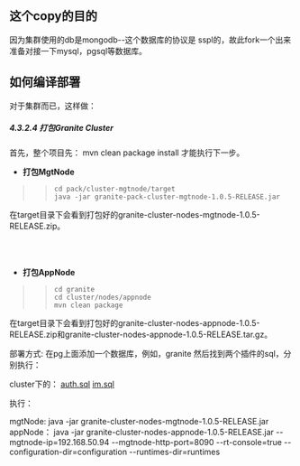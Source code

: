 ## 这个copy的目的
因为集群使用的db是mongodb--这个数据库的协议是 sspl的，故此fork一个出来准备对接一下mysql，pgsql等数据库。

## 如何编译部署
对于集群而已，这样做：


##### 4.3.2.4 打包Granite Cluster

首先，整个项目先：
mvn clean package install
才能执行下一步。
* **打包MgtNode**
>>```
>>cd pack/cluster-mgtnode/target
>>java -jar granite-pack-cluster-mgtnode-1.0.5-RELEASE.jar
>>```
在target目录下会看到打包好的granite-cluster-nodes-mgtnode-1.0.5-RELEASE.zip。

<br><br>
* **打包AppNode**
>>```
>>cd granite
>>cd cluster/nodes/appnode
>>mvn clean package
>>```
在target目录下会看到打包好的granite-cluster-nodes-appnode-1.0.5-RELEASE.zip和granite-cluster-nodes-appnode-1.0.5-RELEASE.tar.gz。


部署方式:
在pg上面添加一个数据库，例如，granite 然后找到两个插件的sql，分别执行：

cluster下的：
[auth.sql](cluster%2Fauth%2Fsrc%2Fmain%2Fresources%2FMETA-INF%2Fdata%2Fauth.sql)
[im.sql](cluster%2Fim%2Fsrc%2Fmain%2Fresources%2FMETA-INF%2Fdata%2Fim.sql)


执行：

mgtNode:
java -jar granite-cluster-nodes-mgtnode-1.0.5-RELEASE.jar
appNode：
java -jar granite-cluster-nodes-appnode-1.0.5-RELEASE.jar  --mgtnode-ip=192.168.50.94 --mgtnode-http-port=8090 --rt-console=true --configuration-dir=configuration --runtimes-dir=runtimes
